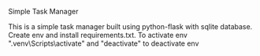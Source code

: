 Simple Task Manager

This is a simple task manager built using python-flask with sqlite database.
Create env and install requirements.txt.
To activate env ".venv\Scripts\activate" and "deactivate" to deactivate env
